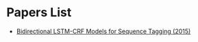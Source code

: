 # Papers List

- [Bidirectional LSTM-CRF Models for Sequence Tagging (2015)](https://choisk7.github.io/papers/Bidirectional_LSTM-CRF_Models_for_Sequence_Tagging/)

